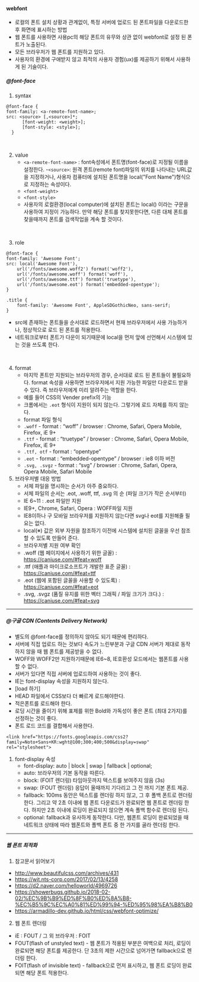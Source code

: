 #### webfont
- 로컬의 폰트 설치 상황과 관계없이, 특정 서버에 업로드 된 폰트파일을 다운로드한 후 화면에 표시하는 방법
- 웹 폰트를 사용하면 사용pc의 해당 폰트의 유무와 상관 없이 webfont로 설정 된 폰트가 노출된다.
- 모든 브라우저가 웹 폰트를 지원하고 있다.
- 사용자의 환경에 구애받지 않고 최적의 사용자 경험(ux)를 제공하기 위해서 사용하게 된 기술이다.

##### @font-face
1. syntax
  ```
  @font-face {
  font-family: <a-remote-font-name>;
  src: <source> [,<source>]*;
        [font-weight: <weight>];
        [font-style: <style>];
    }
  ```
<br>

2. value
   - `<a-remote-font-name>` : font속성에서 폰트명(font-face)로 지정될 이름을 설정한다.
   -`<source>`: 원격 폰트(remote font)파일의 위치를 나타내는 URL값을 지정하거나, 사용자 컴퓨터에 설치된 폰트명을 local("Font Name")형식으로 지정하는 속성이다.
   - `<font-weight>`
   - `<font-style>`
   - 사용자의 로컬환경(local computer)에 설치된 폰트는 local() 이라는 구문을 사용하여 지정이 가능하다. 만약 해당 폰트를 찾지못한다면, 다른 대체 폰트를 찾을때까지 폰트를 검색작업을 계속 할 것이다.
<br>

3. role
  ```
  @font-face {
  font-family: 'Awesome Font';
  src: local('Awesome Font'),
      url('/fonts/awesome.woff2') format('woff2'),
      url('/fonts/awesome.woff') format('woff'),
      url('/fonts/awesome.ttf') format('truetype'),
      url('/fonts/awesome.eot') format('embedded-opentype');
  }

  .title {
      font-family: 'Awesome Font', AppleSDGothicNeo, sans-serif;
  }
  ```
   - src에 존재하는 폰트들을 순서대로 로드하면서 현재 브라우저에서 사용 가능하거나, 정상적으로 로드 된 폰트를 적용한다.
   - 네트워크로부터 폰트가 다운이 되기때문에 local을 먼저 앞에 선언해서 시스템에 있는 것을 쓰도록 한다.
<br>

4. format
   - 마지막 폰트만 지원되는 브라우저의 경우, 순서대로 로드 된 폰트들이 불필요하다. format 속성을 사용하면 브라우저에서 지원 가능한 파일만 다운로드 받을 수 있다. 즉  브라우저에게 미리 알려주는 역할을 한다.
   - 예를 들어 CSS의 Vender prefix의 기능
   - 크롬에서는 `.eot` 형식이 지원이 되지 않는다. 그렇기에 로드 자체를 하지 않는다.
   - format 파일 형식
    - `.woff` - format : “woff” / browser : Chrome, Safari, Opera Mobile, Firefox, iE 9+
    - `.ttf` - format : “truetype” / browser : Chrome, Safari, Opera Mobile, Firefox, iE 9+
    - `.ttf, otf` - format : “opentype” 
    - `.eot` - format : “embedded-opentype” / browser : ie8 이하 버전
    - `.svg, .svgz` - format : “svg” / browser : Chrome, Safari, Opera, Opera Mobile, Safari Mobile
5. 브라우저별 대응 방법
   - 서체 파일을 명시하는 순서가 아주 중요하다.
   - 서체 파일의 순서는 .eot, .woff, ttf, .svg 의 순 (파일 크기가 작은 순서부터)
   - IE 6~11 : .eot 파일만 지원
   - IE9+, Chrome, Safari, Opera : WOFF파일 지원
   - IE8이하나 구 모바일 브라우저를 지원하지 않는다면 svg나 eot를 지원해줄 필요는 없다.
   - local(※) 값은 외부 자원을 참조하기 이전에 시스템에 설치된 글꼴을 우선 참조할 수 있도록 만들어 준다.
   - 브라우저별 지원 여부 확인
   -  .woff (웹 페이지에서 사용하기 위한 글꼴) : https://caniuse.com/#feat=woff
   -  .ttf (애플과 마이크로소프트가 개발한 표준 글꼴) : https://caniuse.com/#feat=ttf
   -  .eot (웹에 포함된 글꼴을 사용할 수 있도록) : https://caniuse.com/#feat=eot
   -  .svg, .svgz (품질 유지를 위한 벡터 그래픽 / 파일 크기가 크다.) : https://caniuse.com/#feat=svg


---


##### @구글 CDN (Contents Delivery Network)
   - 별도의 @font-face를 정의하지 않아도 되기 때문에 편리하다.
   - 서버에 직접 업로드 하는 것보다 속도가 느린부분과 구글 CDN 서버가 제대로 동작하지 않을 때 웹 폰트를 제공받을 수 없다.
   - WOFF와 WOFF2만 지원하기때문에 IE6~8, IE호환성 모드에서는 웹폰트를 사용 할 수 없다.
   - 서버가 있다면 직접 서버에 업로드하여 사용하는 것이 좋다.
   - IE는 font-display 속성을 지원하지 않는다.
   - [load 하기]
   - HEAD 파일에서 CSS보다 더 빠르게 로드해야한다.
   - 적은폰트를 로드해야 한다.
   - 로딩 시간을 줄이기 위해 표제를 위한 Bold와 가독성이 좋은 폰트 (최대 2가지)를 선정하는 것이 좋다.
   - 폰트 로드 코드를 결합해서 사용한다.

```
<link href="https://fonts.googleapis.com/css2?family=Noto+Sans+KR:wght@100;300;400;500&display=swap" rel="stylesheet">
```
1. font-display 속성
   - font-display: auto | block | swap | fallback | optional;
   - auto: 브라우저의 기본 동작을 따른다.
   - block: (FOIT 렌더링) 타임아웃까지 텍스트를 보여주지 않음 (3s)
   - swap: (FOUT 렌더링) 응답이 올때까지 기다리고 그 전 까지 기본 폰트 제공.
   - fallback: 100ms 동안은 텍스트를 렌더링 하지 않고, 그 후 폴백 폰트로 렌더링 한다. 그리고 약 2초 이내에 웹 폰트 다운로드가 완료되면 웹 폰트로 렌더링 한다. 하지만 2초 이내에 로딩이 완료되지 않으면 계속 폴백 함수로 렌더링 된다.
   - optional: fallback과 유사하게 동작한다. 다만, 웹폰트 로딩이 완료되었을 때 네트워크 상태에 따라 웹폰트와 폴백 폰트 중 한 가지를 골라 렌더링 한다.

---

##### 웹 폰트 최적화
1. 참고문서 읽어보기
- http://www.beautifulcss.com/archives/431
- https://wit.nts-corp.com/2017/02/13/4258
- https://d2.naver.com/helloworld/4969726
- https://showerbugs.github.io/2018-02-02/%EC%9B%B9%ED%8F%B0%ED%8A%B8-%EC%B5%9C%EC%A0%81%ED%99%94-%ED%95%98%EA%B8%B0
- https://armadillo-dev.github.io/html/css/webfont-optimize/

2. 웹 폰트 렌더링
- iE : FOUT / 그 외 브라우저 : FOIT
-  FOUT(flash of unstyled text) - 웹 폰트가 적용된 부분은 여백으로 처리, 로딩이 완료되면 해당 폰트를 제공한다. 단 3초의 제한 시간으로 넘어가면 fallback으로 렌더링 한다.
-  FOIT(flash of invisible text) - fallback으로 먼저 표시하고, 웹 폰트 로딩이 완료되면 해당 폰트 적용한다.


